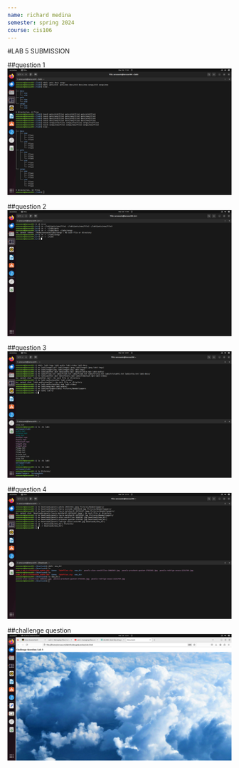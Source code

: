 ```yaml
---
name: richard medina
semester: spring 2024
course: cis106
---
```


#LAB 5 SUBMISSION

##question 1
![q.1](q1.1.png)

##question 2
![q.2](q2.1.png)

##question 3
![q.3](q3.1.png)

##question 4
![q.4](q4.1.png)

##challenge question
![q.5](Lab5ChallengeQ.png)